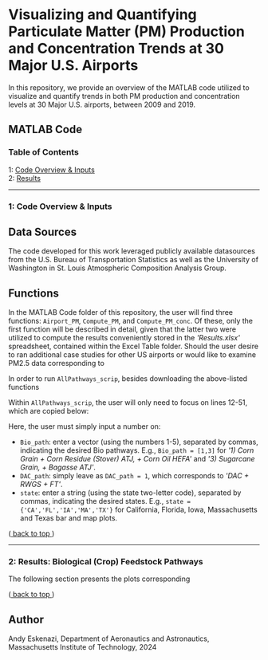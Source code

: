 <a name="back_to_top"></a>
# Visualizing and Quantifying Particulate Matter (PM) Production and Concentration Trends at 30 Major U.S. Airports

In this repository, we provide an overview of the MATLAB code utilized to visualize and quantify trends in both PM production and concentration levels at 30 Major U.S. airports, between 2009 and 2019.

## MATLAB Code

### Table of Contents

1: [ Code Overview & Inputs](#overview) <br />
2: [ Results ](#results) <br />

---
<a name="overview"></a>
### 1: Code Overview & Inputs

## Data Sources

The code developed for this work leveraged publicly available datasources from the U.S. Bureau of Transportation Statistics as well as the University of Washington in St. Louis Atmospheric Composition Analysis Group.

## Functions

In the MATLAB Code folder of this repository, the user will find three functions: ```Airport_PM```, ```Compute_PM```, and ```Compute_PM_conc```. Of these, only the first function will be described in detail, given that the latter two were utilized to compute the results conveniently stored in the _'Results.xlsx'_ spreadsheet, contained within the Excel Table folder. Should the user desire to ran additional case studies for other US airports or would like to examine PM2.5 data corresponding to 


In order to run ```AllPathways_scrip```, besides downloading the above-listed functions

Within ```AllPathways_scrip```, the user will only need to focus on lines 12-51, which are copied below:

Here, the user must simply input a number on:
* ```Bio_path```: enter a vector (using the numbers 1-5), separated by commas, indicating the desired Bio pathways. E.g., ```Bio_path = [1,3]``` for _'1) Corn Grain + Corn Residue (Stover) ATJ, + Corn Oil HEFA'_ and _'3) Sugarcane Grain, + Bagasse ATJ'_.
* ```DAC_path```: simply leave as ```DAC_path = 1```, which corresponds to _'DAC + RWGS + FT'_.
* ```state```: enter a string (using the state two-letter code), separated by commas, indicating the desired states. E.g., ```state = {'CA','FL','IA','MA','TX'}``` for California, Florida, Iowa, Massachusetts and Texas bar and map plots.

([ back to top ](#back_to_top))

---
<a name="results"></a>
### 2: Results: Biological (Crop) Feedstock Pathways

The following section presents the plots corresponding

([ back to top ](#back_to_top))

## Author

Andy Eskenazi, Department of Aeronautics and Astronautics,
Massachusetts Institute of Technology, 2024 <br />
